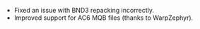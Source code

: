 * Fixed an issue with BND3 repacking incorrectly.
* Improved support for AC6 MQB files (thanks to WarpZephyr).